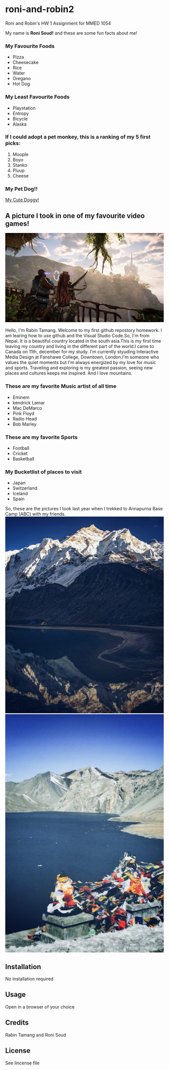 # roni-and-robin2
Roni and Robin's HW 1 Assignment for MMED 1054

My name is **Roni Soud!** and these are some fun facts about me!

### My Favourite Foods
- Pizza
- Cheesecake
- Rice
- Water
- Oregano
- Hot Dog

### My Least Favourite Foods
- Playstation
- Entropy
- Bicycle
- Alaska

### If I could adopt a pet monkey, this is a ranking of my 5 first picks:
1. Moople
2. Boyo
3. Stanko
4. Pluup
5. Cheese

### My Pet Dog!! 
[My Cute Doggy!](https://www.youtube.com/watch?v=dQw4w9WgXcQ)

## A picture I took in one of my favourite video games!
![Beautiful Scene](images/Scenery.JPG)



Hello, I'm Rabin Tamang. Welcome to my first github repostory homework. I am learing how to use github and the Visual Studio Code.So, I'm from Nepal. It is a beautiful country located in the south asia.This is my first time leaving my country and living in the different part of the world.I came to Canada on 11th, december for my study. I'm currently styuding Interactive Media Design at Fanshawe College, Downtown, London.I'm someone who values the quiet moments but I'm always energized by my love for music and sports. Traveling and exploring is my greatest passion, seeing new places and cultures keeps me inspired. And I love mountains.

### These are my favorite Music artist of all time
- Eminem
- kendrick Lamar
- Mac DeMarco
- Pink Floyd
- Radio Head
- Bob Marley

### These are my favorite Sports
- Football
- Cricket
- Basketball

### My Bucketlist of places to visit
- Japan 
- Switzerland 
- Iceland 
- Spain
 

So, these are the pictures I took last year when I trekked to Annapurna Base Camp (ABC) with my friends.
![Mountain](images/ABC.jpg)
![Lake](images/ABC1.jpg)

## Installation
No installation required
## Usage
Open in a browser of your choice
## Credits
Rabin Tamang and Roni Soud
## License
See lincense file 
